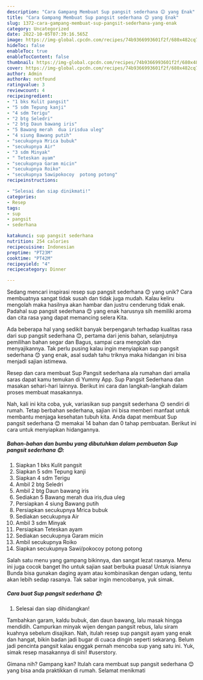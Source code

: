 ```yaml
---
description: "Cara Gampang Membuat Sup pangsit sederhana 😊 yang Enak"
title: "Cara Gampang Membuat Sup pangsit sederhana 😊 yang Enak"
slug: 1372-cara-gampang-membuat-sup-pangsit-sederhana-yang-enak
category: Uncategorized
date: 2022-10-05T07:39:16.565Z
image: https://img-global.cpcdn.com/recipes/74b9366993601f2f/680x482cq70/sup-pangsit-sederhana-foto-resep-utama.jpg
hideToc: false
enableToc: true
enableTocContent: false
thumbnail: https://img-global.cpcdn.com/recipes/74b9366993601f2f/680x482cq70/sup-pangsit-sederhana-foto-resep-utama.jpg
cover: https://img-global.cpcdn.com/recipes/74b9366993601f2f/680x482cq70/sup-pangsit-sederhana-foto-resep-utama.jpg
author: Admin
authorAv: notfound
ratingvalue: 3
reviewcount: 4
recipeingredient:
- "1 bks Kulit pangsit"
- "5 sdm Tepung kanji"
- "4 sdm Terigu"
- "2 btg Seledri"
- "2 btg Daun bawang iris"
- "5 Bawang merah  dua irisdua uleg"
- "4 siung Bawang putih"
- "secukupnya Mrica bubuk"
- "secukupnya Air"
- "3 sdm Minyak"
- " Teteskan ayam"
- "secukupnya Garam micin"
- "secukupnya Roiko"
- "secukupnya Sawipokocoy  potong potong"
recipeinstructions:

- "Selesai dan siap dinikmati!"
categories:
- Resep
tags:
- sup
- pangsit
- sederhana

katakunci: sup pangsit sederhana 
nutrition: 254 calories
recipecuisine: Indonesian
preptime: "PT23M"
cooktime: "PT42M"
recipeyield: "4"
recipecategory: Dinner

---
```





Sedang mencari inspirasi resep sup pangsit sederhana 😊 yang unik? Cara membuatnya sangat tidak susah dan tidak juga mudah. Kalau keliru mengolah maka hasilnya akan hambar dan justru cenderung tidak enak. Padahal sup pangsit sederhana 😊 yang enak harusnya sih memiliki aroma dan cita rasa yang dapat memancing selera Kita.





Ada beberapa hal yang sedikit banyak berpengaruh terhadap kualitas rasa dari sup pangsit sederhana 😊, pertama dari jenis bahan, selanjutnya pemilihan bahan segar dan Bagus, sampai cara mengolah dan menyajikannya. Tak perlu pusing kalau ingin menyiapkan sup pangsit sederhana 😊 yang enak,      asal sudah tahu triknya maka hidangan ini bisa menjadi sajian istimewa.














Resep dan cara membuat Sup Pangsit sederhana ala rumahan dari amalia saras dapat kamu temukan di Yummy App. Sup Pangsit Sederhana dan masakan sehari-hari lainnya. Berikut ini cara dan langkah-langkah dalam proses membuat masakannya.






Nah, kali ini kita coba, yuk, variasikan sup pangsit sederhana 😊 sendiri di rumah. Tetap berbahan sederhana, sajian ini bisa memberi manfaat untuk membantu menjaga kesehatan tubuh kita. Anda dapat membuat Sup pangsit sederhana 😊 memakai 14 bahan dan 0 tahap pembuatan. Berikut ini cara untuk menyiapkan hidangannya.

<!--inarticleads1-->

##### Bahan-bahan dan bumbu yang dibutuhkan dalam pembuatan Sup pangsit sederhana 😊:

1. Siapkan 1 bks Kulit pangsit
1. Siapkan 5 sdm Tepung kanji
1. Siapkan 4 sdm Terigu
1. Ambil 2 btg Seledri
1. Ambil 2 btg Daun bawang iris
1. Sediakan 5 Bawang merah  dua iris,dua uleg
1. Persiapkan 4 siung Bawang putih
1. Persiapkan secukupnya Mrica bubuk
1. Sediakan secukupnya Air
1. Ambil 3 sdm Minyak
1. Persiapkan  Teteskan ayam
1. Sediakan secukupnya Garam micin
1. Ambil secukupnya Roiko
1. Siapkan secukupnya Sawi/pokocoy  potong potong


Salah satu menu yang gampang bikinnya, dan sangat lezat rasanya. Menu ini juga cocok banget lho untuk sajian saat berbuka puasa! Untuk isiannya Bunda bisa gunakan daging ayam atau kombinasikan dengan udang, tentu akan lebih sedap rasanya. Tak sabar ingin mencobanya, yuk simak. 

<!--inarticleads2-->

##### Cara buat Sup pangsit sederhana 😊:


1. Selesai dan siap dihidangkan!

Tambahkan garam, kaldu bubuk, dan daun bawang, lalu masak hingga mendidih. Campurkan minyak wijen dengan pangsit rebus, lalu siram kuahnya sebelum disajikan. Nah, itulah resep sup pangsit ayam yang enak dan hangat, bikin badan jadi bugar di cuaca dingin seperti sekarang. Belum jadi pencinta pangsit kalau enggak pernah mencoba sup yang satu ini. Yuk, simak resep masakannya di sini! #userstory. 

Gimana nih? Gampang kan? Itulah cara membuat sup pangsit sederhana 😊 yang bisa anda praktikkan di rumah. Selamat menikmati
